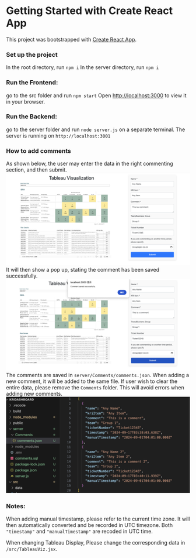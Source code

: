 # Getting Started with Create React App

This project was bootstrapped with [Create React App](https://github.com/facebook/create-react-app).

### Set up the project

In the root directory, run `npm i`
In the server directory, run `npm i`

### Run the Frontend:

go to the src folder and run `npm start`
Open [http://localhost:3000](http://localhost:3000) to view it in your browser.

### Run the Backend:

go to the server folder and run `node server.js` on a separate terminal. The server is running on `http://localhost:3001`

### How to add comments

As shown below, the user may enter the data in the right commenting section, and then submit.
![alt text](image.png)
It will then show a pop up, stating the comment has been saved successfully.
![alt text](image-2.png)
The comments are saved in `server/Comments/comments.json`. When adding a new comment, it will be added to the same file. If user wish to clear the entire data, please remove the `Comments` folder. This will avoid errors when adding new comments.
![alt text](image-3.png)

### Notes:

When adding manual timestamp, please refer to the current time zone. It will then automatically converted and be recorded in UTC timezone. Both `"timestamp"` and `"manualTimestamp"` are recoded in UTC time.

When changing Tableau Display, Please change the corresponding data in `/src/TableauViz.jsx`.
